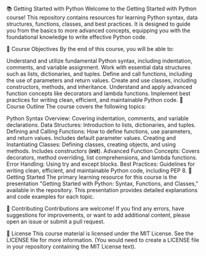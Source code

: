 📚 Getting Started with Python
Welcome to the Getting Started with Python course! This repository contains resources for learning Python syntax, data structures, functions, classes, and best practices. It is designed to guide you from the basics to more advanced concepts, equipping you with the foundational knowledge to write effective Python code.

🌟 Course Objectives
By the end of this course, you will be able to:

Understand and utilize fundamental Python syntax, including indentation, comments, and variable assignment.
Work with essential data structures such as lists, dictionaries, and tuples.
Define and call functions, including the use of parameters and return values.
Create and use classes, including constructors, methods, and inheritance.
Understand and apply advanced function concepts like decorators and lambda functions.
Implement best practices for writing clean, efficient, and maintainable Python code.
📅 Course Outline
The course covers the following topics:

Python Syntax Overview: Covering indentation, comments, and variable declarations.
Data Structures: Introduction to lists, dictionaries, and tuples.
Defining and Calling Functions: How to define functions, use parameters, and return values. Includes default parameter values.
Creating and Instantiating Classes: Defining classes, creating objects, and using methods. Includes constructors (__init__).
Advanced Function Concepts: Covers decorators, method overriding, list comprehensions, and lambda functions.
Error Handling: Using try and except blocks.
Best Practices: Guidelines for writing clean, efficient, and maintainable Python code, including PEP 8.
🚀 Getting Started
The primary learning resource for this course is the presentation "Getting Started with Python: Syntax, Functions, and Classes," available in the repository. This presentation provides detailed explanations and code examples for each topic.

🤝 Contributing
Contributions are welcome! If you find any errors, have suggestions for improvements, or want to add additional content, please open an issue or submit a pull request.

📝 License
This course material is licensed under the MIT License. See the LICENSE file for more information. (You would need to create a LICENSE file in your repository containing the MIT License text).
